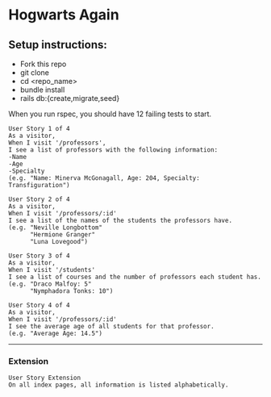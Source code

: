 # Hogwarts Again

## Setup instructions:
  - Fork this repo
  - git clone <repo>
  - cd <repo_name>
  - bundle install
  - rails db:{create,migrate,seed}

When you run rspec, you should have 12 failing tests to start.  

```
User Story 1 of 4
As a visitor,
When I visit '/professors',
I see a list of professors with the following information:
-Name
-Age
-Specialty
(e.g. "Name: Minerva McGonagall, Age: 204, Specialty: Transfiguration")
```
```
User Story 2 of 4
As a visitor,
When I visit '/professors/:id'
I see a list of the names of the students the professors have.
(e.g. "Neville Longbottom"
      "Hermione Granger"
      "Luna Lovegood")
```
```
User Story 3 of 4
As a visitor,
When I visit '/students'
I see a list of courses and the number of professors each student has.
(e.g. "Draco Malfoy: 5"
      "Nymphadora Tonks: 10")
```
```
User Story 4 of 4
As a visitor,
When I visit '/professors/:id'
I see the average age of all students for that professor.
(e.g. "Average Age: 14.5")
```
---
### Extension
```
User Story Extension
On all index pages, all information is listed alphabetically.
